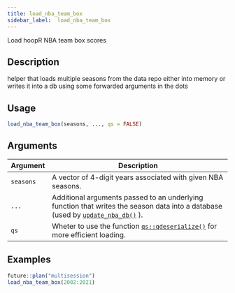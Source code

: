 ```yaml
---
title: load_nba_team_box
sidebar_label:  load_nba_team_box
---
```


Load hoopR NBA team box scores


## Description

helper that loads multiple seasons from the data repo either into memory
 or writes it into a db using some forwarded arguments in the dots


## Usage

```r
load_nba_team_box(seasons, ..., qs = FALSE)
```


## Arguments

Argument      |Description
------------- |----------------
`seasons`     |     A vector of 4-digit years associated with given NBA seasons.
`...`     |     Additional arguments passed to an underlying function that writes the season data into a database (used by [`update_nba_db()`](#updatenbadb()) ).
`qs`     |     Wheter to use the function [`qs::qdeserialize()`](#qs::qdeserialize()) for more efficient loading.


## Examples

```r
future::plan("multisession")
load_nba_team_box(2002:2021)
```


